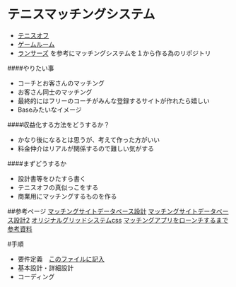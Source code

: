# テニスマッチングシステム
- [テニスオフ](https://www.tennisoff.net/)
- [ゲームルーム](https://game-room.jp/)
- [ランサーズ](https://www.lancers.jp/)
を参考にマッチングシステムを１から作る為のリポジトリ


####やりたい事
- コーチとお客さんのマッチング
- お客さん同士のマッチング
- 最終的にはフリーのコーチがみんな登録するサイトが作れたら嬉しい
- Baseみたいなイメージ

####収益化する方法をどうするか？
- かなり後になるとは思うが、考えて作った方がいい
- 料金仲介はリアルが関係するので難しい気がする


####まずどうするか
- 設計書等をひたすら書く
- テニスオフの真似っこをする
- 商業用にマッチングするものを作る

##参考ページ
[マッチングサイトデータベース設計](https://scrapbox.io/jiro4989/%E3%83%87%E3%83%BC%E3%82%BF%E3%83%99%E3%83%BC%E3%82%B9%E8%A8%AD%E8%A8%88%E5%AE%9F%E8%B7%B5Night_%E3%80%9C%E3%82%A6%E3%82%A7%E3%83%96%E3%82%B5%E3%83%BC%E3%83%93%E3%82%B9%E3%81%AE%E3%83%86%E3%83%BC%E3%83%96%E3%83%AB%E8%A8%AD%E8%A8%88%E3%82%92%E3%81%97%E3%81%A6%E3%81%BF%E3%82%88%E3%81%86%E3%80%9C_%E6%8C%AF%E3%82%8A%E8%BF%94%E3%82%8A)
[マッチングサイトデータベース設計2](https://www.techpit.jp/courses/3/curriculums/4/sections/24/parts/76)
[オリジナルグリッドシステムcss](https://shibajuku.net/olex/)
[マッチングアプリをローンチするまで](https://kazegahukeba.hatenablog.com/archive/category/WEB%E7%B3%BB%E9%96%8B%E7%99%BA)
[参考資料](https://www.seigyogiken.co.jp/service/pdf/LAB-Manger.pdf)


#手順
- 要件定義　[このファイルに記入](doc/必要な機能.md)
- 基本設計・詳細設計
- コーディング


